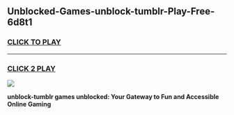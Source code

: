 
## Unblocked-Games-unblock-tumblr-Play-Free-6d8t1
<h3>
<a href="https://premium76.site?title=unblock-tumblr&ref=21A">CLICK TO PLAY</a></h3>
<hr>

<h3>
<a href="https://premium76.site?title=unblock-tumblr&ref=21A">CLICK 2 PLAY</a>
  
</h3>

<a href="https://premium76.site?title=unblock-tumblr&ref=21A"><img src="https://clearcache.store/games.png"></a>


**unblock-tumblr games unblocked: Your Gateway to Fun and Accessible Online Gaming**
